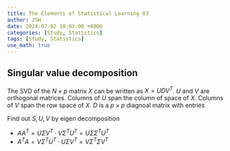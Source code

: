 ```yaml
---
title: The Elements of Statistical Learning 03
author: JSH
date: 2024-07-02 10:03:00 +0800
categories: [Study, Statistics]
tags: [Study, Statistics]
use_math: true
---
```


## Singular value decomposition
The SVD of the $N \times p$ matrix $X$ can be written as $X = UDV^T$.
$U$ and $V$ are orthogonal matrices.
Columns of $U$ span the column of space of $X$.
Columns of $V$ span the row space of $X$.
$D$ is a $p \times p$ diagnoal matrix with entries

Find out $S, U, V$ by eigen decomposition
* $AA^T = U \Sigma V^T \cdot V \Sigma^T U^T = U \Sigma \Sigma^T U^T$
* $A^T A = V \Sigma^T U^T \cdot U \Sigma V^T = V \Sigma^T \Sigma V^T$
